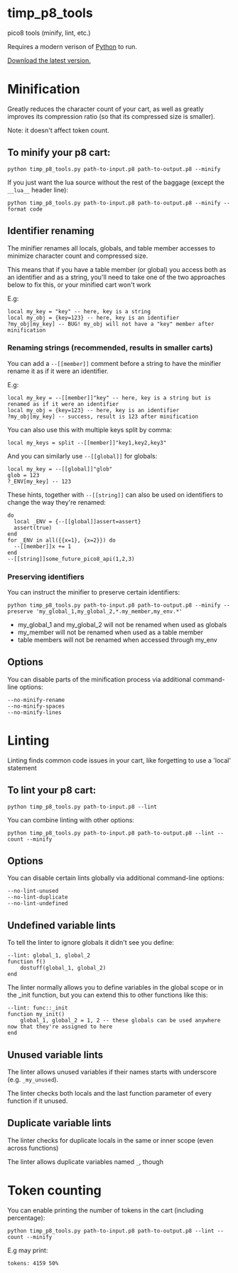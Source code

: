 # timp_p8_tools

pico8 tools (minify, lint, etc.)

Requires a modern verison of [Python](https://www.python.org/) to run.

[Download the latest version.](https://github.com/thisismypassport/timp_p8_tools/archive/refs/heads/main.zip)

# Minification

Greatly reduces the character count of your cart, as well as greatly improves its compression ratio (so that its compressed size is smaller).

Note: it doesn't affect token count.

## To minify your p8 cart:

`python timp_p8_tools.py path-to-input.p8 path-to-output.p8 --minify`

If you just want the lua source without the rest of the baggage (except the `__lua__` header line):

`python timp_p8_tools.py path-to-input.p8 path-to-output.p8 --minify --format code`

## Identifier renaming

The minifier renames all locals, globals, and table member accesses to minimize character count and compressed size.

This means that if you have a table member (or global) you access both as an identifier and as a string, you'll need to take one of the two approaches below to fix this, or your minified cart won't work

E.g:
```
local my_key = "key" -- here, key is a string
local my_obj = {key=123} -- here, key is an identifier
?my_obj[my_key] -- BUG! my_obj will not have a "key" member after minification
```

### Renaming strings (recommended, results in smaller carts)

You can add a `--[[member]]` comment before a string to have the minifier rename it as if it were an identifier.

E.g:
```
local my_key = --[[member]]"key" -- here, key is a string but is renamed as if it were an identifier
local my_obj = {key=123} -- here, key is an identifier
?my_obj[my_key] -- success, result is 123 after minification
```

You can also use this with multiple keys split by comma:
```
local my_keys = split --[[member]]"key1,key2,key3"
```

And you can similarly use `--[[global]]` for globals:
```
local my_key = --[[global]]"glob"
glob = 123
?_ENV[my_key] -- 123
```

These hints, together with `--[[string]]` can also be used on identifiers to change the way they're renamed:
```
do
  local _ENV = {--[[global]]assert=assert}
  assert(true)
end
for _ENV in all({{x=1}, {x=2}}) do
  --[[member]]x += 1
end
--[[string]]some_future_pico8_api(1,2,3)
```

### Preserving identifiers

You can instruct the minifier to preserve certain identifiers:

`python timp_p8_tools.py path-to-input.p8 path-to-output.p8 --minify --preserve 'my_global_1,my_global_2,*.my_member,my_env.*'`

* my_global_1 and my_global_2 will not be renamed when used as globals
* my_member will not be renamed when used as a table member
* table members will not be renamed when accessed through my_env

## Options

You can disable parts of the minification process via additional command-line options:

```
--no-minify-rename
--no-minify-spaces
--no-minify-lines
```

# Linting

Linting finds common code issues in your cart, like forgetting to use a 'local' statement

## To lint your p8 cart:

`python timp_p8_tools.py path-to-input.p8 --lint`

You can combine linting with other options:

`python timp_p8_tools.py path-to-input.p8 path-to-output.p8 --lint --count --minify`

## Options

You can disable certain lints globally via additional command-line options:

```
--no-lint-unused
--no-lint-duplicate
--no-lint-undefined
```

## Undefined variable lints

To tell the linter to ignore globals it didn't see you define:

```
--lint: global_1, global_2
function f()
    dostuff(global_1, global_2)
end
```

The linter normally allows you to define variables in the global scope or in the _init function, but you can extend this to other functions like this:

```
--lint: func::_init
function my_init()
    global_1, global_2 = 1, 2 -- these globals can be used anywhere now that they're assigned to here
end
```

## Unused variable lints

The linter allows unused variables if their names starts with underscore (e.g. `_my_unused`).

The linter checks both locals and the last function parameter of every function if it unused.

## Duplicate variable lints

The linter checks for duplicate locals in the same or inner scope (even across functions)

The linter allows duplicate variables named `_`, though

# Token counting

You can enable printing the number of tokens in the cart (including percentage):

`python timp_p8_tools.py path-to-input.p8 path-to-output.p8 --lint --count --minify`

E.g may print:

`tokens: 4159 50%`
